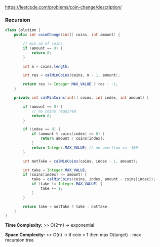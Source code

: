 https://leetcode.com/problems/coin-change/description/

### Recursion

```java
class Solution {
    public int coinChange(int[] coins, int amount) {

        // min no of coins
        if (amount == 0) {
            return 0;
        }

        int n = coins.length;

        int res = calMinCoins(coins, n - 1, amount);

        return res != Integer.MAX_VALUE ? res : -1;
    }

    private int calMinCoins(int[] coins, int index, int amount) {

        if (amount == 0) {
            // no coins required
            return 0;
        }

        if (index == 0) {
            if (amount % coins[index] == 0) {
                return amount / coins[index];
            }
            return Integer.MAX_VALUE; // no overflow so -100
        }

        int notTake = calMinCoins(coins, index - 1, amount);

        int take = Integer.MAX_VALUE;
        if (coins[index] <= amount) {
            take = calMinCoins(coins, index, amount - coins[index]);
            if (take != Integer.MAX_VALUE) {
                take += 1;
            }
        }

        return take < notTake ? take : notTake;
    }
}
```

**Time Complexity:** >> O(2^n) &rarr; exponential

**Space Complexity:** >> O(n) &rarr; if coin = 1 then max O(target) - max recursion tree 